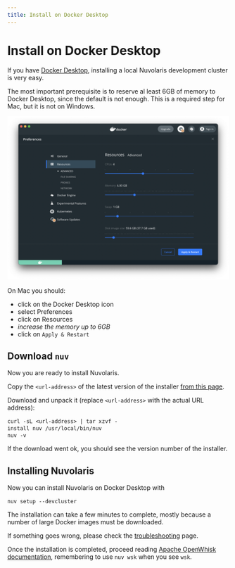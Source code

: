 ```yaml
---
title: Install on Docker Desktop
---
```


# Install on Docker Desktop

If you have [Docker Desktop](https://www.docker.com/products/docker-desktop/), installing a local Nuvolaris development cluster is very easy.

The most important prerequisite is to reserve al least 6GB of memory to Docker Desktop, since the default is not enough. This is a required step for Mac, but it is not on Windows.

![](Install_Docker_Desktop.png)

On Mac you should:
- click on the Docker Desktop icon
- select Preferences
- click on Resources 
- *increase the memory up to 6GB* 
- click on `Apply & Restart`

## Download `nuv`

Now you are ready to install Nuvolaris.

Copy the `<url-address>` of the latest version of the installer [from this page](https://github.com/nuvolaris/nuvolaris/releases).

Download and unpack it (replace `<url-address>` with the actual URL address):

```
curl -sL <url-address> | tar xzvf -
install nuv /usr/local/bin/nuv
nuv -v
```

If the download went ok, you should see the version number of the installer.

## Installing Nuvolaris 

Now you can install Nuvolaris on Docker Desktop with 

```
nuv setup --devcluster
```

The installation can take a few minutes to complete, mostly because a number of large Docker images must be downloaded. 

If something goes wrong, please check the [troubleshooting](../troubleshooting/index.md) page.

Once the installation is completed, proceed reading [Apache OpenWhisk documentation](https://openwhisk.apache.org/documentation.html), remembering to use `nuv wsk` when you see `wsk`.



